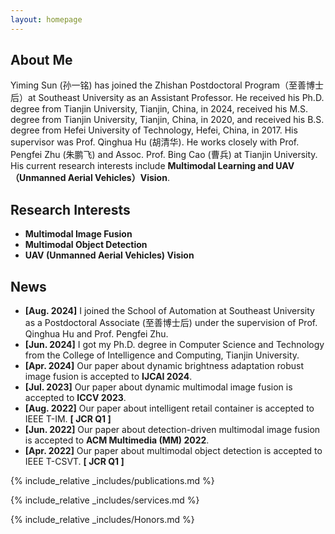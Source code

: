 ```yaml
---
layout: homepage
---
```


## About Me

Yiming Sun (孙一铭) has joined the Zhishan Postdoctoral Program（至善博士后）at Southeast University as an Assistant Professor. He received his Ph.D. degree from Tianjin University, Tianjin, China, in 2024, received his M.S. degree from Tianjin University, Tianjin, China, in 2020, and received his B.S. degree from Hefei University of Technology, Hefei, China, in 2017. His supervisor was Prof. Qinghua Hu (胡清华). He works closely with Prof. Pengfei Zhu (朱鹏飞) and Assoc. Prof. Bing Cao (曹兵) at Tianjin University. His current research interests include **Multimodal Learning and UAV（Unmanned Aerial Vehicles）Vision**.

## Research Interests

- **Multimodal Image Fusion**
- **Multimodal Object Detection**
- **UAV (Unmanned Aerial Vehicles) Vision**

## News
- **[Aug. 2024]** I joined the School of Automation at Southeast University as a Postdoctoral Associate (至善博士后) under the supervision of Prof. Qinghua Hu and Prof. Pengfei Zhu.
- **[Jun. 2024]** I got my Ph.D. degree in Computer Science and Technology from the College of Intelligence and Computing, Tianjin University.
- **[Apr. 2024]** Our paper about dynamic brightness adaptation robust image fusion is accepted to **IJCAI 2024**. 
- **[Jul. 2023]** Our paper about dynamic multimodal image fusion is accepted to **ICCV 2023**. 
- **[Aug. 2022]** Our paper about intelligent retail container is accepted to IEEE T-IM. **[ JCR Q1 ]**
- **[Jun. 2022]** Our paper about detection-driven multimodal image fusion is accepted to **ACM Multimedia (MM) 2022**.
- **[Apr. 2022]** Our paper about multimodal object detection is accepted to IEEE T-CSVT. **[ JCR Q1 ]**

{% include_relative _includes/publications.md %}

{% include_relative _includes/services.md %}

{% include_relative _includes/Honors.md %}
